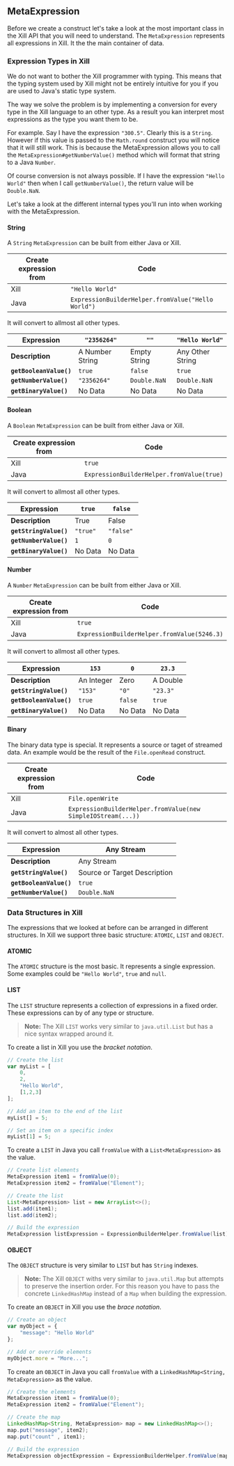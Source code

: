 ## MetaExpression
Before we create a construct let's take a look at the most important
class in the Xill API that you will need to understand.
The `MetaExpression` represents all expressions in Xill. It the the main
container of data.

### Expression Types in Xill
We do not want to bother the Xill programmer with typing. This means
that the typing system used by Xill might not be entirely intuitive for
you if you are used to Java's static type system.

The way we solve the problem is by implementing a conversion for every
type in the Xill language to an other type. As a result you kan interpret
most expressions as the type you want them to be.

For example. Say I have the expression `"300.5"`. Clearly this is
a `String`. However if this value is passed to the `Math.round` construct
you will notice that it will still work. This is because the MetaExpression
allows you to call the `MetaExpression#getNumberValue()` method which will
format that string to a Java `Number`.

Of course conversion is not always possible. If I have the expression
`"Hello World"` then when I call `getNumberValue()`, the return value
will be `Double.NaN`.

Let's take a look at the different internal types you'll run into when
working with the MetaExpression.

#### String

A `String` `MetaExpression` can be built from either Java or Xill.

| Create expression from | Code                                               |
| ---------------------- | -------------------------------------------------- |
| Xill                   | `"Hello World"`                                    |
| Java                   | `ExpressionBuilderHelper.fromValue("Hello World")` |

It will convert to allmost all other types.

| **Expression**          | `"2356264"`     | `""`          | `"Hello World"`  |
| ----------------------- | --------------- | ------------- | ---------------- |
| **Description**         | A Number String | Empty String  | Any Other String |
| **`getBooleanValue()`** | `true`          | `false`       | `true`           |
| **`getNumberValue()`**  | `"2356264"`     | `Double.NaN`  | `Double.NaN`     |
| **`getBinaryValue()`**  | No Data         | No Data       | No Data          |

#### Boolean

A `Boolean` `MetaExpression` can be built from either Java or Xill.

| Create expression from | Code                                               |
| ---------------------- | -------------------------------------------------- |
| Xill                   | `true`                                             |
| Java                   | `ExpressionBuilderHelper.fromValue(true)`          |

It will convert to allmost all other types.

| **Expression**          | `true`   | `false`   |
| ----------------------- | -------- | --------- |
| **Description**         | True     | False     |
| **`getStringValue()`**  | `"true"` | `"false"` |
| **`getNumberValue()`**  | `1`      | `0`       |
| **`getBinaryValue()`**  | No Data  | No Data   |

#### Number

A `Number` `MetaExpression` can be built from either Java or Xill.

| Create expression from | Code                                               |
| ---------------------- | -------------------------------------------------- |
| Xill                   | `true`                                             |
| Java                   | `ExpressionBuilderHelper.fromValue(5246.3)`        |

It will convert to allmost all other types.

| **Expression**          | `153`      | `0`     | `23.3`   |
| ----------------------- | ---------- | ------- | -------- |
| **Description**         | An Integer | Zero    | A Double |
| **`getStringValue()`**  | `"153"`    | `"0"`   | `"23.3"` |
| **`getBooleanValue()`** | `true`     | `false` | `true`   |
| **`getBinaryValue()`**  | No Data    | No Data | No Data  |


#### Binary

The binary data type is special. It represents a source or taget of streamed
data. An example would be the result of the `File.openRead` construct. 

| Create expression from | Code                                                         |
| ---------------------- | ------------------------------------------------------------ |
| Xill                   | `File.openWrite`                                             |
| Java                   | `ExpressionBuilderHelper.fromValue(new SimpleIOStream(...))` |

It will convert to almost all other types.

| **Expression**          | Any Stream                   |
| ----------------------- | ---------------------------- |
| **Description**         | Any Stream                   |
| **`getStringValue()`**  | Source or Target Description |
| **`getBooleanValue()`** | `true`                       |
| **`getNumberValue()`**  | `Double.NaN`                 |


### Data Structures in Xill
The expressions that we looked at before can be arranged in different structures.
In Xill we support three basic structure: `ATOMIC`, `LIST` and `OBJECT`.

#### ATOMIC
The `ATOMIC` structure is the most basic. It represents a single expression. Some
examples could be `"Hello World"`, `true` and `null`.

#### LIST
The `LIST` structure represents a collection of expressions in a fixed order. These
expressions can by of any type or structure.

> **Note:** The Xill `LIST` works very similar to `java.util.List` but
> has a nice syntax wrapped around it.

To create a list in Xill you use the *bracket notation*.

```javascript
// Create the list
var myList = [
    0,
    2,
    "Hello World",
    [1,2,3]
];

// Add an item to the end of the list
myList[] = 5;

// Set an item on a specific index
myList[1] = 5;
```

To create a `LIST` in Java you call `fromValue` with a `List<MetaExpression>`
as the value.

```java
// Create list elements
MetaExpression item1 = fromValue(0);
MetaExpression item2 = fromValue("Element");

// Create the list
List<MetaExpression> list = new ArrayList<>();
list.add(item1);
list.add(item2);

// Build the expression
MetaExpression listExpression = ExpressionBuilderHelper.fromValue(list);
```

#### OBJECT
The `OBJECT` structure is very similar to `LIST` but has `String` indexes.

> **Note:** The Xill `OBJECT` withs very similar to `java.util.Map` but attempts
> to preserve the insertion order. For this reason you have to pass the concrete
> `LinkedHashMap` instead of a `Map` when building the expression.

To create an `OBJECT` in Xill you use the *brace notation*.

```javascript
// Create an object
var myObject = {
    "message": "Hello World"
};

// Add or override elements
myObject.more = "More...";
```

To create an `OBJECT` in Java you call `fromValue` with a `LinkedHashMap<String, MetaExpression>`
as the value.

```java
// Create the elements
MetaExpression item1 = fromValue(0);
MetaExpression item2 = fromValue("Element");

// Create the map
LinkedHashMap<String, MetaExpression> map = new LinkedHashMap<>();
map.put("message", item2);
map.put("count" , item1);

// Build the expression
MetaExpression objectExpression = ExpressionBuilderHelper.fromValue(map);
```
